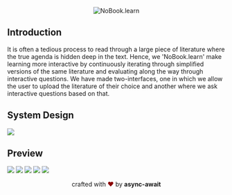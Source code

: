 <p align="center">
<img src="https://cdn.discordapp.com/attachments/816186705991696406/820705097352216626/Screenshot_2021-03-14_at_22.33.48.png" alt="NoBook.learn"/>
</p>

Introduction 
---
It is often a tedious process to read through a large piece of literature where the true agenda is hidden deep in the text. Hence, we 'NoBook.learn' make learning more interactive by continuously iterating through simplified versions of the same literature and evaluating along the way through interactive questions. We have made two-interfaces, one in which we allow the user to upload the literature of their choice and another where we ask interactive questions based on that. 

System Design
---
![](https://app.conceptboard.com/show/a556-yo1x-czg2-66th-zy0t/a1643b44-6467-4fbc-b9b2-2d9299212606.snap)

Preview
----

![](https://cdn.discordapp.com/attachments/816371216214392892/820736775080509440/Screenshot_2021-03-15_at_00.39.43.png)
![](https://cdn.discordapp.com/attachments/816186705991696406/820736043702550558/Screenshot_2021-03-14_at_20.53.01.png)
![](https://app.conceptboard.com/show/a556-yo1x-czg2-66th-zy0t/f847fd06-74c9-4dfd-bafc-f4e1d77d3a68.snap)
![](https://app.conceptboard.com/show/a556-yo1x-czg2-66th-zy0t/4ecc50eb-583a-4801-b7e4-e67f09e4a067.snap)
![](https://cdn.discordapp.com/attachments/816371216214392892/820737060800430130/Screenshot_2021-03-15_at_00.40.55.png)

<p align="center">
crafted with <span style="color: #8b0000;">&hearts;</span> by <b>async-await</b>
</p>
